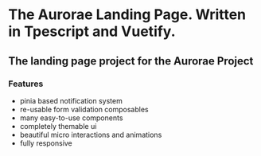 # The Aurorae Landing Page. Written in Tpescript and Vuetify.

## The landing page project for the Aurorae Project

### Features

- pinia based notification system
- re-usable form validation composables
- many easy-to-use components
- completely themable ui
- beautiful micro interactions and animations
- fully responsive
